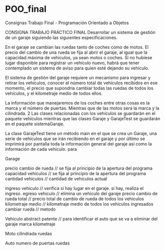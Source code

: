 # POO_final
Consignas Trabajo Final - Programación Orientado a Objetos 

CONSIGNA TRABAJO PRÁCTICO FINAL
Desarrollar un sistema de gestión de un garaje siguiendo las siguientes
especificaciones.

En el garaje se cambian las ruedas tanto de coches como de motos. El precio del
cambio de una rueda se fija al abrir el garaje, al igual que la capacidad máxima de vehículos, ya
sean motos o coches. Si no hubiese lugar disponible para registrar un vehículo nuevo, habrá
que tener contemplado un sistema de aviso
para quien esté dejando su vehículo.

El sistema de gestión del garaje requiere un mecanismo para ingresar y retirar los
vehículos, conocer el número total de vehículos recibidos en ese momento, el precio que
supondría cambiar todas las ruedas de todos los vehículos, y el kilometraje medio de todos
ellos.

La información que manejaremos de los coches entre otras cosas es la marca y el
número de puertas. Mientras que de las motos será la marca y la cilindrada.
2
Las clases relacionadas con los vehículos se guardarán en el paquete vehículos
mientras que las clases Garaje y GarajeTest se guardarán en el paquete
sistemaGaraje.

La clase GarajeTest tiene un método main en el que se crea un Garaje, una serie de
vehículos que se irán recibiendo en el garaje y por último se imprimirá por pantalla
toda la información general del garaje así como la información de cada vehículo. para

Garage
<!-- atributos  -->
precio cambio de rueda // se fija al principio de la apertura del programa
capacidad vehiculos // se fija al principio de la apertura del programa
cantidad vehiculos // cantidad de vehiculos actual 
<!-- metodos -->
ingreso vehiculo // verifica si hay lugar en el garaje. si hay, realiza el ingreso. 
egreso vehiculo // elimina un vehiculo del garaje
precio cambio de rueda total // precio total de cambio de rueda de todos los vehiculos
kilometraje medio // kilometraje medio de todos los vehiculos ingresados
cambiar rueda // metodo

Vehiculo abstract
patente // para identificar el auto que se va a eliminar del garaje
marca
kilometraje 

Moto
cilindrada
ruedas

Auto
numero de puertas
ruedas